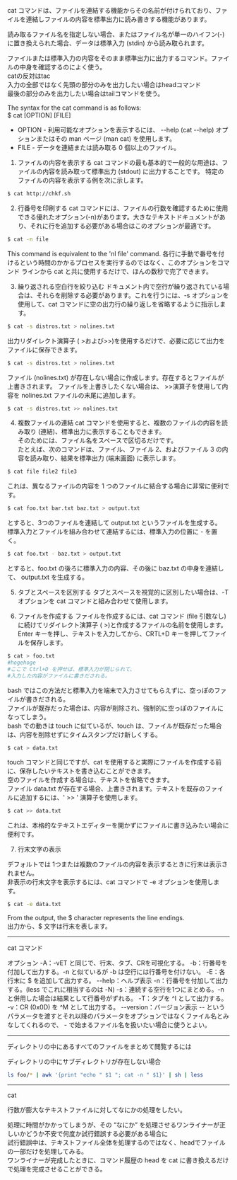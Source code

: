 
cat コマンドは、ファイルを連結する機能からその名前が付けられており、ファイルを連結しファイルの内容を標準出力に読み書きする機能があります。  

読み取るファイル名を指定しない場合、またはファイル名が単一のハイフン(-)に置き換えられた場合、データは標準入力 (stdin) から読み取られます。
  
ファイルまたは標準入力の内容をそのまま標準出力に出力するコマンド。ファイルの中身を確認するのによく使う。  
catの反対はtac  
入力の全部ではなく先頭の部分のみを出力したい場合はheadコマンド  
最後の部分のみを出力したい場合はtailコマンドを使う。  

The syntax for the cat command is as follows:   
    $ cat [OPTION] [FILE]

- OPTION - 利用可能なオプションを表示するには、 --help (cat --help) オプションまたはその man ページ (man cat) を使用します。  
- FILE - データを連結または読み取る 0 個以上のファイル。

1. ファイルの内容を表示する
cat コマンドの最も基本的で一般的な用途は、ファイルの内容を読み取って標準出力 (stdout) に出力することです。
特定のファイルの内容を表示する例を次に示します。
```bash
$ cat http://chkf.sh
```

2. 行番号を印刷する
cat コマンドには、ファイルの行数を確認するために使用できる優れたオプション(-n)があります。大きなテキストドキュメントがあり、それに行を追加する必要がある場合はこのオプションが最適です。
```bash
$ cat -n file
```
This command is equivalent to the 'nl file' command.
各行に手動で番号を付けるという時間のかかるプロセスを実行するのではなく、このオプションをコマンド ラインから cat と共に使用するだけで、ほんの数秒で完了できます。

3. 繰り返される空白行を絞り込む
ドキュメント内で空行が繰り返されている場合は、それらを削除する必要があります。これを行うには、-s オプションを使用して、cat コマンドに空の出力行の繰り返しを省略するように指示します。
```bash
$ cat -s distros.txt > nolines.txt
```
出力リダイレクト演算子 ( >および>>)を使用するだけで、必要に応じて出力をファイルに保存できます。
```bash
$ cat -s distros.txt > nolines.txt
```
ファイル (nolines.txt) が存在しない場合に作成します。存在するとファイルが上書きされます。
ファイルを上書きしたくない場合は、 >>演算子を使用して内容を nolines.txt ファイルの末尾に追加します。
```bash
$ cat -s distros.txt >> nolines.txt
```

4. 複数ファイルの連結
cat コマンドを使用すると、複数のファイルの内容を読み取り (連結)、標準出力に表示することもできます。  
そのためには、ファイル名をスペースで区切るだけです。  
たとえば、次のコマンドは、ファイル、ファイル 2、およびファイル 3 の内容を読み取り、結果を標準出力 (端末画面) に表示します。  
```bash
$ cat file file2 file3
```
これは、異なるファイルの内容を 1 つのファイルに結合する場合に非常に便利です。
```bash
$ cat foo.txt bar.txt baz.txt > output.txt
```
とすると、3つのファイルを連結して output.txt というファイルを生成する。  
標準入力とファイルを組み合わせて連結するには、標準入力の位置に - を置く。  
```bash
$ cat foo.txt - baz.txt > output.txt
```
とすると、foo.txt の後ろに標準入力の内容、その後に baz.txt の中身を連結して、 output.txt を生成する。

5. タブとスペースを区別する
タブとスペースを視覚的に区別したい場合は、-T オプションを cat コマンドと組み合わせて使用します。

6. ファイルを作成する
ファイルを作成するには、cat コマンド (file 引数なし) に続けてリダイレクト演算子 ( >)と作成するファイルの名前を使用します。
Enter キーを押し、テキストを入力してから、CRTL+D キーを押してファイルを保存します。  
```bash
$ cat > foo.txt
#hogehoge
#ここで Ctrl+D を押せば、標準入力が閉じられて、
#入力した内容がファイルに書きだされる。
```

bash ではこの方法だと標準入力を端末で入力させてもらえずに、空っぽのファイルが書きだされる。  
ファイルが既存だった場合は、内容が削除され、強制的に空っぽのファイルになってしまう。  
bash での動きは touch に似ているが、touch は、ファイルが既存だった場合は、内容を削除せずにタイムスタンプだけ新しくする。
```bash
$ cat > data.txt
```
touch コマンドと同じですが、cat を使用すると実際にファイルを作成する前に、保存したいテキストを書き込むことができます。  
空のファイルを作成する場合は、テキストを省略できます。  
ファイル data.txt が存在する場合、上書きされます。テキストを既存のファイルに追加するには、' >> ' 演算子を使用します。
```bash
$ cat >> data.txt
```
これは、本格的なテキストエディターを開かずにファイルに書き込みたい場合に便利です。

7. 行末文字の表示

デフォルトでは 1つまたは複数のファイルの内容を表示するときに行末は表示されません。  
非表示の行末文字を表示するには、cat コマンドで -e オプションを使用します。
```bash
$ cat -e data.txt
```
From the output, the $ character represents the line endings.  
出力から、$ 文字は行末を表します。  

---
cat コマンド 

オプション 
-A：-vET と同じで、行末、タブ、CRを可視化する。
-b：行番号を付加して出力する。-n と似ているが -b は空行には行番号を付けない。
-E：各行末に $ を追加して出力する。
--help：ヘルプ表示
-n：行番号を付加して出力する。(less でこれに相当するのは -N)
-s：連続する空行を1つにまとめる。-n と併用した場合は結果として行番号がずれる。
-T：タブを ^I として出力する。
-v：CR (0x0D) を ^M として出力する。
--version：バージョン表示
-- というパラメータを渡すとそれ以降のパラメータをオプションではなくファイル名とみなしてくれるので、 - で始まるファイル名を扱いたい場合に使うとよい。

---
ディレクトリの中にあるすべてのファイルをまとめて閲覧するには

ディレクトリの中にサブディレクトリが存在しない場合
```bash
ls foo/* | awk '{print "echo " $1 "; cat -n " $1}' | sh | less
```

---
cat

行数が膨大なテキストファイルに対してなにかの処理をしたい。

処理に時間がかかってしまうが、その “なにか” を処理させるワンライナーが正しいかどうか不安で何度か試行錯誤する必要がある場合に  
試行錯誤中は、テキストファイル全体を処理するのではなく、headでファイルの一部だけを処理してみる。  
ワンライナーが完成したときに、コマンド履歴の head を cat に書き換えるだけで処理を完成させることができる。  
